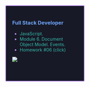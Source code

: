 <div
     style="
        box-sizing: border-box;
        padding: 20px;
        margin: 10px 0px 5px 5px;
        border: 2px solid #bf91f3;
        border-radius: 3px;
        background-color: #171926;
        height: auto;
        width: 50%;
      "
    >
      <h3 align="left" style="color: #70a5fd">Full Stack Developer</h3>
      <ul style="color: #bf91f3">
        <li><span style="color: #38bdae">JavaScript.</span></li>
        <li><span style="color: #38bdae">Module 6. Document Object Model. Events.</span></li>
        <li>
          <a
            href="https://haberserhii.github.io/goit-js-hw-06/"
            style="color: #38bdae; text-decoration: none"
            >Homework #06 (click)</a
          >
        </li>
      </ul>
<div align="left" style="margin-bottom: 40px;">
   <a href=""><img src="https://github-readme-streak-stats.herokuapp.com/?user=HaberSerhii&hide_border=true&card_width=450&theme=tokyonight"/></a>
</div>
